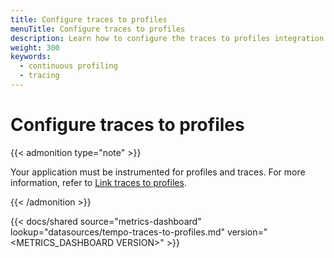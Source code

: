 ```yaml
---
title: Configure traces to profiles
menuTitle: Configure traces to profiles
description: Learn how to configure the traces to profiles integration in Metrics Dashboard and Metrics Dashboard Cloud.
weight: 300
keywords:
  - continuous profiling
  - tracing
---
```


# Configure traces to profiles

{{< admonition type="note" >}}

Your application must be instrumented for profiles and traces. For more information, refer to [Link traces to profiles](https://metrics-dashboard.com/docs/pyroscope/<PYROSCOPE_VERSION>/configure-client/trace-span-profiles/).

{{< /admonition >}}

[//]: # 'Shared content for Trace to profiles in the Tempo data source'

{{< docs/shared source="metrics-dashboard" lookup="datasources/tempo-traces-to-profiles.md" version="<METRICS_DASHBOARD VERSION>" >}}
